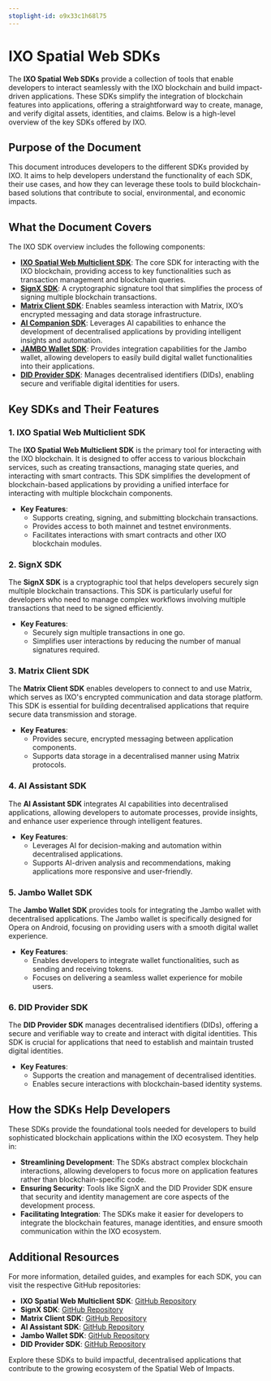 ```yaml
---
stoplight-id: o9x33c1h68l75
---
```


# IXO Spatial Web SDKs

The **IXO Spatial Web SDKs** provide a collection of tools that enable developers to interact seamlessly with the IXO blockchain and build impact-driven applications. These SDKs simplify the integration of blockchain features into applications, offering a straightforward way to create, manage, and verify digital assets, identities, and claims. Below is a high-level overview of the key SDKs offered by IXO.

## Purpose of the Document

This document introduces developers to the different SDKs provided by IXO. It aims to help developers understand the functionality of each SDK, their use cases, and how they can leverage these tools to build blockchain-based solutions that contribute to social, environmental, and economic impacts.

## What the Document Covers

The IXO SDK overview includes the following components:

- [**IXO Spatial Web Multiclient SDK**](IXO-Spatial-Web-Multiclient-SDK.md): The core SDK for interacting with the IXO blockchain, providing access to key functionalities such as transaction management and blockchain queries.
- [**SignX SDK**](SignX-SDK.md): A cryptographic signature tool that simplifies the process of signing multiple blockchain transactions.
- [**Matrix Client SDK**](Matrix-Client-SDK.md): Enables seamless interaction with Matrix, IXO’s encrypted messaging and data storage infrastructure.
- [**AI Companion SDK**](AI-Companion-SDK.md): Leverages AI capabilities to enhance the development of decentralised applications by providing intelligent insights and automation.
- [**JAMBO Wallet SDK**](JAMBO-Wallet-SDK.md): Provides integration capabilities for the Jambo wallet, allowing developers to easily build digital wallet functionalities into their applications.
- [**DID Provider SDK**](DID-Provider-SDK.md): Manages decentralised identifiers (DIDs), enabling secure and verifiable digital identities for users.

## Key SDKs and Their Features

### 1. IXO Spatial Web Multiclient SDK

The **IXO Spatial Web Multiclient SDK** is the primary tool for interacting with the IXO blockchain. It is designed to offer access to various blockchain services, such as creating transactions, managing state queries, and interacting with smart contracts. This SDK simplifies the development of blockchain-based applications by providing a unified interface for interacting with multiple blockchain components.

- **Key Features**:
  - Supports creating, signing, and submitting blockchain transactions.
  - Provides access to both mainnet and testnet environments.
  - Facilitates interactions with smart contracts and other IXO blockchain modules.

### 2. SignX SDK

The **SignX SDK** is a cryptographic tool that helps developers securely sign multiple blockchain transactions. This SDK is particularly useful for developers who need to manage complex workflows involving multiple transactions that need to be signed efficiently.

- **Key Features**:
  - Securely sign multiple transactions in one go.
  - Simplifies user interactions by reducing the number of manual signatures required.

### 3. Matrix Client SDK

The **Matrix Client SDK** enables developers to connect to and use Matrix, which serves as IXO's encrypted communication and data storage platform. This SDK is essential for building decentralised applications that require secure data transmission and storage.

- **Key Features**:
  - Provides secure, encrypted messaging between application components.
  - Supports data storage in a decentralised manner using Matrix protocols.

### 4. AI Assistant SDK

The **AI Assistant SDK** integrates AI capabilities into decentralised applications, allowing developers to automate processes, provide insights, and enhance user experience through intelligent features.

- **Key Features**:
  - Leverages AI for decision-making and automation within decentralised applications.
  - Supports AI-driven analysis and recommendations, making applications more responsive and user-friendly.

### 5. Jambo Wallet SDK

The **Jambo Wallet SDK** provides tools for integrating the Jambo wallet with decentralised applications. The Jambo wallet is specifically designed for Opera on Android, focusing on providing users with a smooth digital wallet experience.

- **Key Features**:
  - Enables developers to integrate wallet functionalities, such as sending and receiving tokens.
  - Focuses on delivering a seamless wallet experience for mobile users.

### 6. DID Provider SDK

The **DID Provider SDK** manages decentralised identifiers (DIDs), offering a secure and verifiable way to create and interact with digital identities. This SDK is crucial for applications that need to establish and maintain trusted digital identities.

- **Key Features**:
  - Supports the creation and management of decentralised identities.
  - Enables secure interactions with blockchain-based identity systems.

## How the SDKs Help Developers

These SDKs provide the foundational tools needed for developers to build sophisticated blockchain applications within the IXO ecosystem. They help in:

- **Streamlining Development**: The SDKs abstract complex blockchain interactions, allowing developers to focus more on application features rather than blockchain-specific code.
- **Ensuring Security**: Tools like SignX and the DID Provider SDK ensure that security and identity management are core aspects of the development process.
- **Facilitating Integration**: The SDKs make it easier for developers to integrate the blockchain features, manage identities, and ensure smooth communication within the IXO ecosystem.

## Additional Resources

For more information, detailed guides, and examples for each SDK, you can visit the respective GitHub repositories:

- **IXO Spatial Web Multiclient SDK**: [GitHub Repository](https://github.com/ixofoundation/ixo-multiclient-sdk)
- **SignX SDK**: [GitHub Repository](https://github.com/ixofoundation/ixo-signx)
- **Matrix Client SDK**: [GitHub Repository](https://github.com/ixofoundation/ixo-matrixclient-sdk)
- **AI Assistant SDK**: [GitHub Repository](https://github.com/ixofoundation/ixo-assistant-sdk)
- **Jambo Wallet SDK**: [GitHub Repository](https://github.com/ixofoundation/ixo-jambo-wallet-sdk)
- **DID Provider SDK**: [GitHub Repository](https://github.com/ixofoundation/ixo-did-provider-x)

Explore these SDKs to build impactful, decentralised applications that contribute to the growing ecosystem of the Spatial Web of Impacts.

